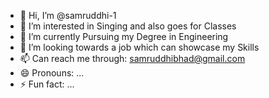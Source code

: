 - 👋 Hi, I’m @samruddhi-1
- 👀 I’m interested in Singing and also goes for Classes
- 🌱 I’m currently Pursuing my Degree in Engineering
- 💞️ I’m looking towards a job which can showcase my Skills
- 📫 Can reach me through: samruddhibhad@gmail.com
- 😄 Pronouns: ...
- ⚡ Fun fact: ...

<!---
samruddhi-1/samruddhi-1 is a ✨ special ✨ repository because its `README.md` (this file) appears on your GitHub profile.
You can click the Preview link to take a look at your changes.
--->
